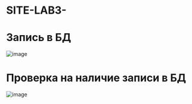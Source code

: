 # SITE-LAB3-
# Запись в БД
![image](https://github.com/user-attachments/assets/3c316b4c-d93f-4f7b-bf55-7121851e9727)

# Проверка на наличие записи в БД
![image](https://github.com/user-attachments/assets/f465bb93-90a5-4d0b-adc7-57340c8a1cc3)

